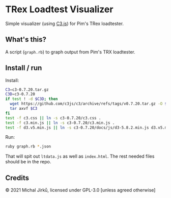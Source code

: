 # TRex Loadtest Visualizer
Simple visualizer (using [C3.js](https://c3js.org/)) for Pim's TRex loadtester.

## What's this?
A script (`graph.rb`) to graph output from Pim's TRX loadtester.

## Install / run

Install:

``` sh
C3=c3-0.7.20.tar.gz
C3D=c3-0.7.20
if test ! -d $C3D; then
  wget https://github.com/c3js/c3/archive/refs/tags/v0.7.20.tar.gz -O $C3
  tar axvf $C3
fi
test -f c3.css || ln -s c3-0.7.20/c3.css .
test -f c3.min.js || ln -s c3-0.7.20/c3.min.js .
test -f d3.v5.min.js || ln -s c3-0.7.20/docs/js/d3-5.8.2.min.js d3.v5.min.js
```

Run:

``` sh
ruby graph.rb *.json
```

That will spit out `ltdata.js` as well as `index.html`. The rest needed
files should be in the repo.

## Credits
© 2021 Michal Jirků, licensed under GPL-3.0 [unless agreed otherwise]
